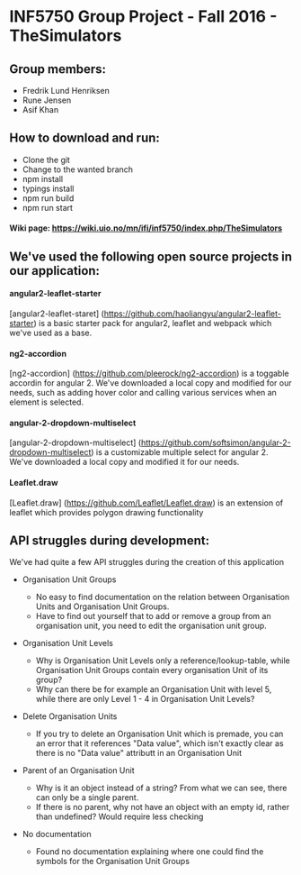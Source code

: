 INF5750 Group Project - Fall 2016 - TheSimulators
=================================================

Group members:
--------------
- Fredrik Lund Henriksen
- Rune Jensen
- Asif Khan

How to download and run:
------------------------
-	Clone the git
-	Change to the wanted branch
-	npm install
-	typings install
-	npm run build
-	npm run start

#### Wiki page: https://wiki.uio.no/mn/ifi/inf5750/index.php/TheSimulators



We've used the following open source projects in our application:
-----------------------------------------------------------------
#### angular2-leaflet-starter
[angular2-leaflet-staret] (https://github.com/haoliangyu/angular2-leaflet-starter) is a basic starter pack
for angular2, leaflet and webpack which we've used as a base.

#### ng2-accordion
[ng2-accordion] (https://github.com/pleerock/ng2-accordion) is a toggable accordin for angular 2.
We've downloaded a local copy and modified for our needs, such as adding hover color and calling various
services when an element is selected.

#### angular-2-dropdown-multiselect
[angular-2-dropdown-multiselect] (https://github.com/softsimon/angular-2-dropdown-multiselect) is
a customizable multiple select for angular 2.
We've downloaded a local copy and modified it for our needs.

#### Leaflet.draw
[Leaflet.draw] (https://github.com/Leaflet/Leaflet.draw) is an extension of 
leaflet which provides polygon drawing functionality


API struggles during development:
---------------------------------
We've had quite a few API struggles during the creation of this application

* Organisation Unit Groups
    * No easy to find documentation on the relation between Organisation Units and Organisation Unit Groups.
    * Have to find out yourself that to add or remove a group from an organisation unit, you need to edit the organisation unit group.

* Organisation Unit Levels
    * Why is Organisation Unit Levels only a reference/lookup-table, while Organisation Unit Groups contain every organisation Unit of its group?
    * Why can there be for example an Organisation Unit with level 5, while there are only Level 1 - 4 in Organisation Unit Levels?

* Delete Organisation Units
    * If you try to delete an Organisation Unit which is premade, you can an error that it references "Data value", which isn't exactly clear
as there is no "Data value" attributt in an Organisation Unit

* Parent of an Organisation Unit
    * Why is it an object instead of a string? From what we can see, there can only be a single parent.
    * If there is no parent, why not have an object with an empty id, rather than undefined? Would require less checking

* No documentation
    * Found no documentation explaining where one could find the symbols for the Organisation Unit Groups